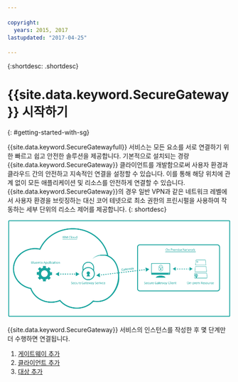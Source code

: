 ```yaml
---

copyright:
  years: 2015, 2017
lastupdated: "2017-04-25"

---
```

{:shortdesc: .shortdesc}

# {{site.data.keyword.SecureGateway}} 시작하기
{: #getting-started-with-sg}

{{site.data.keyword.SecureGatewayfull}} 서비스는 모든 요소를 서로 연결하기 위한 빠르고 쉽고 안전한 솔루션을 제공합니다. 기본적으로 설치되는 경량 {{site.data.keyword.SecureGateway}} 클라이언트를 개발함으로써 사용자 환경과 클라우드 간의 안전하고 지속적인 연결을 설정할 수 있습니다. 이를 통해 해당 위치에 관계 없이 모든 애플리케이션 및 리소스를 안전하게 연결할 수 있습니다. {{site.data.keyword.SecureGateway}}의 경우 일반 VPN과 같은 네트워크 레벨에서 사용자 환경을 브릿징하는 대신 코어 테넷으로 최소 권한의 프린시펄을 사용하여 작동하는 세부 단위의 리소스 제어를 제공합니다.
{: shortdesc}

![{{site.data.keyword.SecureGateway}} 아키텍처](./images/diagramSGW.png?raw=true "{{site.data.keyword.SecureGateway}} 아키텍처")

{{site.data.keyword.SecureGateway}} 서비스의 인스턴스를 작성한 후 몇 단계만 더 수행하면 연결됩니다.

1. [게이트웨이 추가](/docs/services/SecureGateway/securegateway_gateway.html)
2. [클라이언트 추가](/docs/services/SecureGateway/securegateway_client.html)
3. [대상 추가](/docs/services/SecureGateway/securegateway_destination.html)
